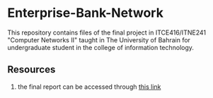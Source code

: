 # Enterprise-Bank-Network

This repository contains files of the final project in ITCE416/ITNE241 "Computer Networks II" taught in The University of Bahrain for undergraduate student in the college of information technology.

## Resources
1) the final report can be accessed through [this link](https://stuuobedu-my.sharepoint.com/:b:/g/personal/202005808_stu_uob_edu_bh/EbW6l1m_HWhApcWioUtGZ2oBkSIAjjUyf498je3CKluy4g?e=wFcQac)

